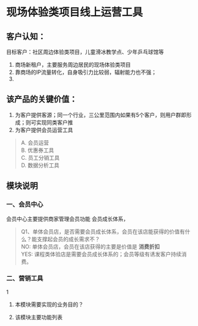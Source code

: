 # 现场体验类项目线上运营工具

## 客户认知：
目标客户：社区周边体验类项目，儿童滑冰教学点、少年乒乓球馆等

1. 商场新租户，主要服务周边居民的现场体验类项目
2. 靠商场的IP流量转化，自身吸引力比较弱，辐射能力也不强；
3.   

## 该产品的关键价值：

1. 为客户提供客源；同一个行业，三公里范围内如果有5个客户，则用户群即形成；则可实现同类客户推
2. 为客户提供会员运营工具
> A. 会员运营  
> B. 优惠券工具  
> C. 员工分销工具  
> D. 数据分析工具  

## 模块说明

### 一、会员中心
会员中心主要提供商家管理会员功能
会员成长体系，
> Q1、单体会员店，是否需要会员成长体系，会员在该店能获得的价值有什么？能支撑起会员的成长需求不？  
> NO: 单体会员店，会员在该店获得的主要是价值是 **消费折扣**  
> YES: 课程类体验店是需要会员成长体系的；会员等级有诱发客户持续消费。  



### 二、营销工具
1

1. 本模块需要实现的业务目的？


2. 该模块主要功能列表










